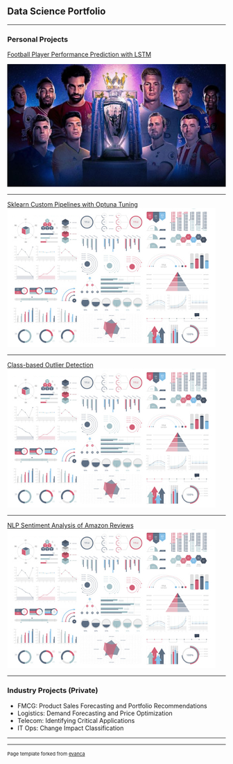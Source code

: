 ## Data Science Portfolio

---

### Personal Projects

[Football Player Performance Prediction with LSTM](/FPL_prediction_main.md)

<img src="images/EPL_photo1.JPG?raw=true"/>

---
[Sklearn Custom Pipelines with Optuna Tuning](/pdf/sample_presentation.pdf)
<img src="images/dummy_thumbnail.jpg?raw=true"/>

---
[Class-based Outlier Detection](http://example.com/)
<img src="images/dummy_thumbnail.jpg?raw=true"/>

---
[NLP Sentiment Analysis of Amazon Reviews](http://example.com/)
<img src="images/dummy_thumbnail.jpg?raw=true"/>

---

### Industry Projects (Private)

- FMCG: Product Sales Forecasting and Portfolio Recommendations
- Logistics: Demand Forecasting and Price Optimization
- Telecom: Identifying Critical Applications
- IT Ops: Change Impact Classification

---




---
<p style="font-size:11px">Page template forked from <a href="https://github.com/evanca/quick-portfolio">evanca</a></p>
<!-- Remove above link if you don't want to attibute -->
